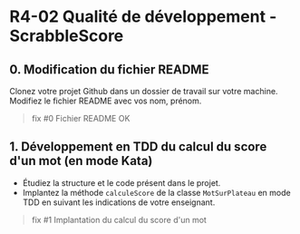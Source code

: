 # R4-02 Qualité de développement - ScrabbleScore

## 0. Modification du fichier README

Clonez votre projet Github dans un dossier de travail sur votre machine.
Modifiez le fichier README avec vos nom, prénom.

> fix #0 Fichier README OK

## 1. Développement en TDD du calcul du score d'un mot (en mode Kata)

- Étudiez la structure et le code présent dans le projet.
- Implantez la méthode `calculeScore` de la classe `MotSurPlateau` en mode TDD en suivant les indications de votre enseignant.

> fix #1 Implantation du calcul du score d'un mot

